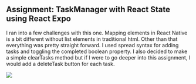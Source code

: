 ## Assignment: TaskManager with React State using React Expo 

I ran into a few challenges with this one. Mapping elements in React Native is a bit different without list elements in traditional html. 
Other than that everything was pretty straight forward. I used spread syntax for adding tasks and toggling the completed boolean property. 
I also decided to make a simple clearTasks method but if I were to go deeper into this assignment, I would add a deleteTask button for each task.

![](https://i.imgur.com/ErG4r4P.gif)
